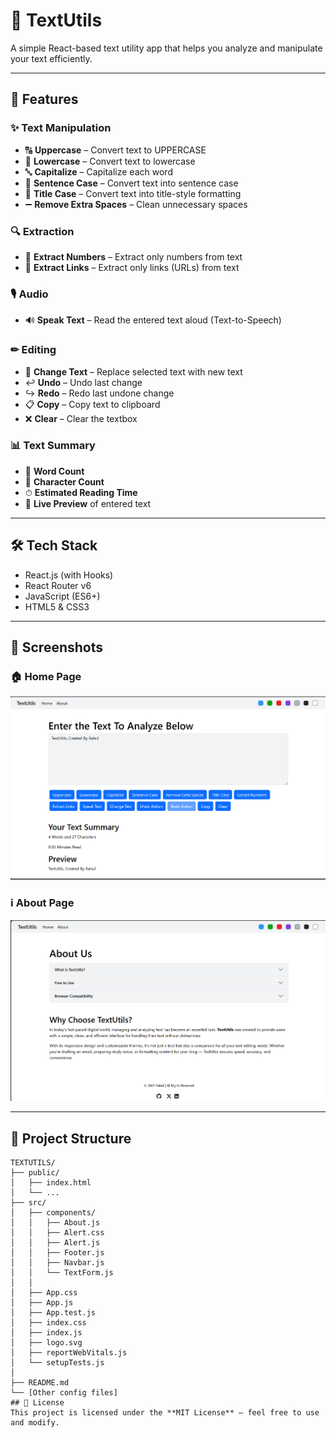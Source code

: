 # 📘 TextUtils

A simple React-based text utility app that helps you analyze and manipulate your text efficiently.

---

## 🚀 Features

### ✨ Text Manipulation
- 🔠 **Uppercase** – Convert text to UPPERCASE  
- 🔡 **Lowercase** – Convert text to lowercase  
- 🔤 **Capitalize** – Capitalize each word  
- 📝 **Sentence Case** – Convert text into sentence case  
- 📑 **Title Case** – Convert text into title-style formatting  
- ➖ **Remove Extra Spaces** – Clean unnecessary spaces  

### 🔍 Extraction
- 🔢 **Extract Numbers** – Extract only numbers from text  
- 🔗 **Extract Links** – Extract only links (URLs) from text  

### 🎙 Audio
- 🔊 **Speak Text** – Read the entered text aloud (Text-to-Speech)  

### ✏ Editing
- 🔄 **Change Text** – Replace selected text with new text  
- ↩ **Undo** – Undo last change  
- ↪ **Redo** – Redo last undone change  
- 📋 **Copy** – Copy text to clipboard  
- ❌ **Clear** – Clear the textbox  

### 📊 Text Summary
- 📝 **Word Count**  
- 📝 **Character Count**  
- ⏱ **Estimated Reading Time**  
- 👀 **Live Preview** of entered text  

---

## 🛠️ Tech Stack
- React.js (with Hooks)  
- React Router v6  
- JavaScript (ES6+)  
- HTML5 & CSS3  

---

## 📸 Screenshots

### 🏠 Home Page
![Home Screenshot](public/HomePage.png)

### ℹ️ About Page
![About Screenshot](public/AboutPage.png)

---

## 📂 Project Structure

```plaintext
TEXTUTILS/
├── public/
│   ├── index.html
│   └── ...
├── src/
│   ├── components/
│   │   ├── About.js
│   │   ├── Alert.css
│   │   ├── Alert.js
│   │   ├── Footer.js
│   │   ├── Navbar.js
│   │   └── TextForm.js
│   │
│   ├── App.css
│   ├── App.js
│   ├── App.test.js
│   ├── index.css
│   ├── index.js
│   ├── logo.svg
│   ├── reportWebVitals.js
│   └── setupTests.js
│
├── README.md
└── [Other config files]
## 📜 License
This project is licensed under the **MIT License** – feel free to use and modify.  

